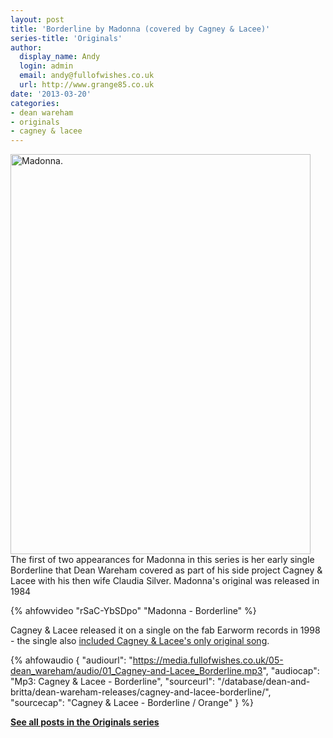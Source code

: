 ```yaml
---
layout: post
title: 'Borderline by Madonna (covered by Cagney & Lacee)'
series-title: 'Originals'
author:
  display_name: Andy
  login: admin
  email: andy@fullofwishes.co.uk
  url: http://www.grange85.co.uk
date: '2013-03-20'
categories:
- dean wareham
- originals
- cagney & lacee
---
```

<p><a href="http://www.flickr.com/photos/allesmir/8413837176/" title="Madonna. by Hel*n, on Flickr"><img class="aligncenter" src="https://farm9.staticflickr.com/8494/8413837176_f224aac3d0_z.jpg" width="480" height="640" alt="Madonna."></a><br />
The first of two appearances for Madonna in this series is her early single Borderline that Dean Wareham covered as part of his side project Cagney & Lacee with his then wife Claudia Silver. Madonna's original was released in 1984<a id="more"></a><a id="more-3790"></a><br />
</p>

{% ahfowvideo "rSaC-YbSDpo" "Madonna - Borderline" %}

<p>Cagney & Lacee released it on a single on the fab Earworm records in 1998 - the single also <a href="/2009/04/19/mp3-lost-tracks-4-cagney-lacee-orange/">included Cagney & Lacee's only original song</a>.</p>

 {% ahfowaudio {
  "audiourl": "https://media.fullofwishes.co.uk/05-dean_wareham/audio/01_Cagney-and-Lacee_Borderline.mp3",
  "audiocap": "Mp3: Cagney & Lacee - Borderline",
  "sourceurl": "/database/dean-and-britta/dean-wareham-releases/cagney-and-lacee-borderline/",
  "sourcecap": "Cagney & Lacee - Borderline / Orange"
  } %}

<p><strong><a href="/category/originals/" title="List: Originals">See all posts in the Originals series</a></strong></p>
